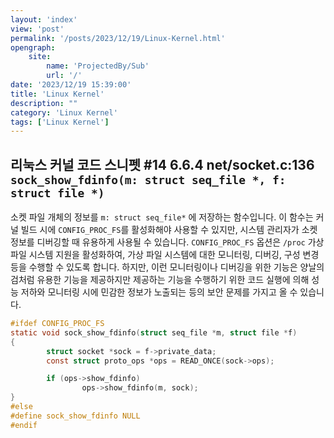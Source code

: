 ```yaml
---
layout: 'index'
view: 'post'
permalink: '/posts/2023/12/19/Linux-Kernel.html'
opengraph:
    site:
        name: 'ProjectedBy/Sub'
        url: '/'
date: '2023/12/19 15:39:00'
title: 'Linux Kernel'
description: ""
category: 'Linux Kernel'
tags: ['Linux Kernel']
---
```


## 리눅스 커널 코드 스니펫 #14 6.6.4 net/socket.c:136 `sock_show_fdinfo(m: struct seq_file *, f: struct file *)`

소켓 파일 개체의 정보를 `m: struct seq_file*` 에 저장하는 함수입니다. 이 함수는 커널 빌드 시에 `CONFIG_PROC_FS`를 활성화해야 사용할 수 있지만, 시스템 관리자가 소켓 정보를 디버깅할 때 유용하게 사용될 수 있습니다. `CONFIG_PROC_FS` 옵션은 `/proc` 가상 파일 시스템 지원을 활성화하여, 가상 파일 시스템에 대한 모니터링, 디버깅, 구성 변경 등을 수행할 수 있도록 합니다. 하지만, 이런 모니터링이나 디버깅을 위한 기능은 양날의 검처럼 유용한 기능을 제공하지만 제공하는 기능을 수행하기 위한 코드 실행에 의해 성능 저하와 모니터링 시에 민감한 정보가 노출되는 등의 보안 문제를 가지고 올 수 있습니다.

```c
#ifdef CONFIG_PROC_FS
static void sock_show_fdinfo(struct seq_file *m, struct file *f)
{
        struct socket *sock = f->private_data;
        const struct proto_ops *ops = READ_ONCE(sock->ops);

        if (ops->show_fdinfo)
                ops->show_fdinfo(m, sock);
}
#else
#define sock_show_fdinfo NULL
#endif
```